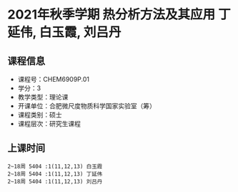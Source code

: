# 2021年秋季学期 热分析方法及其应用 丁延伟, 白玉霞, 刘吕丹






## 课程信息

- 课程号：CHEM6909P.01
- 学分：3
- 教学类型：理论课
- 开课单位：合肥微尺度物质科学国家实验室（筹）
- 课程类别：硕士
- 课程层次：研究生课程

## 上课时间

```
2~18周 5404 :1(11,12,13) 白玉霞
2~18周 5404 :1(11,12,13) 丁延伟
2~18周 5404 :1(11,12,13) 刘吕丹
```

